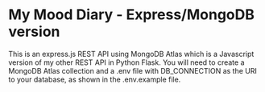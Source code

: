 # My Mood Diary - Express/MongoDB version

This is an express.js REST API using MongoDB Atlas which is a Javascript version of my other REST API in Python Flask. You will need to create a MongoDB Atlas collection and a .env file with DB_CONNECTION as the URI to your database, as shown in the .env.example file.

